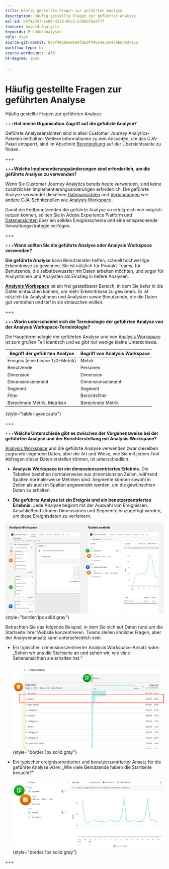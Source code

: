```yaml
---
title: Häufig gestellte Fragen zur geführten Analyse
description: Häufig gestellte Fragen zur geführten Analyse.
exl-id: b6f92d47-6c09-4338-9dc5-b30bbfbe9f7f
feature: Guided Analysis
keywords: Produktanalysen
role: User
source-git-commit: 976f481b6886a4f260f44854a30c47ab0dad7955
workflow-type: ht
source-wordcount: '439'
ht-degree: 100%

---
```


# Häufig gestellte Fragen zur geführten Analyse

Häufig gestellte Fragen zur geführten Analyse.

+++**Hat meine Organisation Zugriff auf die geführte Analyse?**

Geführte Analyseansichten sind in allen Customer Journey Analytics-Paketen enthalten. Weitere Informationen zu den Ansichten, die das CJA-Paket entsperrt, sind im Abschnitt [Bereitstellung](overview.md#provisioning) auf der Übersichtsseite zu finden.

+++

+++**Welche Implementierungsänderungen sind erforderlich, um die geführte Analyse zu verwenden?**

Wenn Sie Customer Journey Analytics bereits heute verwenden, sind keine zusätzlichen Implementierungsänderungen erforderlich. Die geführte Analyse verwendet dieselben [Datenansichten](../data-views/data-views.md) und [Verbindungen](../connections/overview.md) wie andere CJA-Schnittstellen wie [Analysis Workspace](../analysis-workspace/home.md).

Damit die Endbenutzenden die geführte Analyse so erfolgreich wie möglich nutzen können, sollten Sie in Adobe Experience Platform und [Datenansichten](../data-views/data-views.md) über ein solides Ereignisschema und eine entsprechende Verwaltungsstrategie verfügen.

+++

+++**Wann sollten Sie die geführte Analyse oder Analysis Workspace verwenden?**

**Die geführte Analyse** kann Benutzenden helfen, schnell hochwertige Erkenntnisse zu gewinnen. Sie ist nützlich für Produkt-Teams, für Benutzende, die selbstbewusster mit Daten arbeiten möchten, und sogar für Analystinnen und Analysten als Einstieg in tiefere Analysen.

**[Analysis Workspace](../analysis-workspace/home.md)** ist ein frei gestaltbarer Bereich, in dem Sie tiefer in die Daten eintauchen können, um mehr Erkenntnisse zu gewinnen. Es ist nützlich für Analystinnen und Analysten sowie Benutzende, die die Daten gut verstehen und tief in sie eintauchen wollen.

+++

+++**Worin unterscheidet sich die Terminologie der geführten Analyse von der Analysis Workspace-Terminologie?**

Die Hauptterminologie der geführten Analyse und von [Analysis Workspace](../analysis-workspace/home.md) ist zum großen Teil identisch und es gibt nur wenige kleine Unterschiede.

| Begriff der geführten Analyse | Begriff von Analysis Workspace |
| --- | --- |
| Ereignis (eine binäre 1/0-Metrik) | Metrik |
| Benutzende | Personen |
| Dimension | Dimension |
| Dimensionselement | Dimensionselement |
| Segment | Segment |
| Filter | Berichtsfilter |
| Berechnete Metrik, Metriken | Berechnete Metrik |

{style="table-layout:auto"}

+++

+++**Welche Unterschiede gibt es zwischen der Vorgehensweise bei der geführten Analyse und der Berichterstellung mit Analysis Workspace?**

[Analysis Workspace](../analysis-workspace/home.md) und die geführte Analyse verwenden zwar dieselben zugrunde liegenden Daten, aber die Art und Weise, wie Sie mit jedem Tool Abfragen dieser Daten erstellen können, ist unterschiedlich.

* **Analysis Workspace ist ein dimensionszentriertes Erlebnis.** Die Tabellen bestehen normalerweise aus dimensionalen Zeilen, während Spalten normalerweise Metriken sind. Segmente können sowohl in Zeilen als auch in Spalten angewendet werden, um die gewünschten Daten zu erhalten.

* **Die geführte Analyse ist ein Ereignis und ein benutzerzentriertes Erlebnis.** Jede Analyse beginnt mit der Auswahl von Ereignissen. Anschließend können Dimensionen und Segmente hinzugefügt werden, um diese Ereignisdaten zu verfeinern.

![Ansichten in Analysis Workspace und geführten Analysen](assets/structure.png){style="border:1px solid gray"}

Betrachten Sie das folgende Beispiel, in dem Sie sich auf Daten rund um die Startseite Ihrer Website konzentrieren. Teams stellen ähnliche Fragen, aber der Analysenansatz kann unterschiedlich sein.

* Ein typischer, dimensionszentrierter Analysis Workspace-Ansatz wäre: „Sehen wir uns die Startseite an und sehen wir, wie viele Seitenansichten sie erhalten hat.“

  ![Dimensionzentriert](assets/dimension-centered.png){style="border:1px solid gray"}

* Ein typischer ereignisorientierter und benutzerzentrierter Ansatz für die geführte Analyse wäre: „Wie viele Benutzende haben die Startseite besucht?“

  ![Ereignisorientert](assets/event-centered.png){style="border:1px solid gray"}

+++

